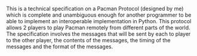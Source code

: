 This is a technical specification on a Pacman Protocol (designed by me) which is complete and unambiguous enough for another programmer to be able to implement an interoperable implementation in Python.
This protocol allows 2 players to play Pacman remotely from different parts of the world. The specification involves the messages that will be sent by each to player to the other player, the contents of the messages, the timing of the messages and the format of the messages.
